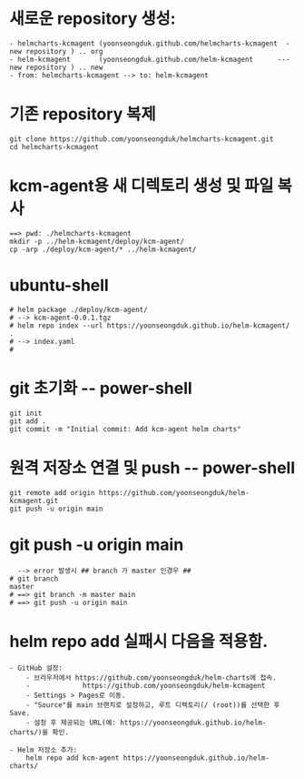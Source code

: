 


# 새로운 repository 생성:

```
- helmcharts-kcmagent (yoonseongduk.github.com/helmcharts-kcmagent  - new repository ) .. org 
- helm-kcmagent       (yoonseongduk.github.com/helm-kcmagent      --- new repository ) .. new
- from: helmcharts-kcmagent --> to: helm-kcmagent
```

# 기존 repository 복제

```
git clone https://github.com/yoonseongduk/helmcharts-kcmagent.git
cd helmcharts-kcmagent
```

# kcm-agent용 새 디렉토리 생성 및 파일 복사

```
==> pwd: ./helmcharts-kcmagent
mkdir -p ../helm-kcmagent/deploy/kcm-agent/
cp -arp ./deploy/kcm-agent/* ../helm-kcmagent/
```


# ubuntu-shell 

```
# helm package ./deploy/kcm-agent/
# --> kcm-agent-0.0.1.tgz 
# helm repo index --url https://yoonseongduk.github.io/helm-kcmagent/ . 
# --> index.yaml 
#
```

# git 초기화 -- power-shell

```
git init
git add .
git commit -m "Initial commit: Add kcm-agent helm charts"
```

# 원격 저장소 연결 및 push -- power-shell

```
git remote add origin https://github.com/yoonseongduk/helm-kcmagent.git
git push -u origin main
```


# git push -u origin main 

```
  --> error 발생시 ## branch 가 master 인경우 ##
# git branch 
master 
# ==> git branch -m master main
# ==> git push -u origin main 
```


# helm repo add 실패시 다음을 적용함. 

```
- GitHub 설정:
    - 브라우저에서 https://github.com/yoonseongduk/helm-charts에 접속.
    -             https://github.com/yoonseongduk/helm-kcmagent
    - Settings > Pages로 이동.
    - "Source"를 main 브랜치로 설정하고, 루트 디렉토리(/ (root))를 선택한 후 Save.
    - 설정 후 제공되는 URL(예: https://yoonseongduk.github.io/helm-charts/)을 확인.

- Helm 저장소 추가:
    helm repo add kcm-agent https://yoonseongduk.github.io/helm-charts/
    
```
